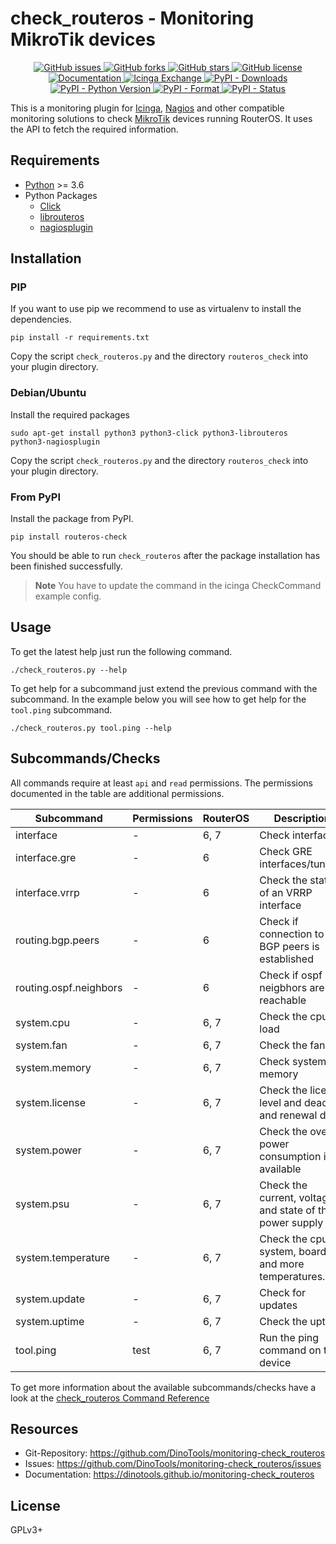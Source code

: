 check_routeros - Monitoring MikroTik devices
============================================

<p align="center">
  <a href="https://github.com/dinotools/monitoring-check_routeros/issues">
    <img alt="GitHub issues" src="https://img.shields.io/github/issues/dinotools/monitoring-check_routeros">
  </a>
  <a href="https://github.com/dinotools/monitoring-check_routeros/network">
    <img alt="GitHub forks" src="https://img.shields.io/github/forks/dinotools/monitoring-check_routeros">
  </a>
  <a href="https://github.com/dinotools/monitoring-check_routeros/stargazers">
    <img alt="GitHub stars" src="https://img.shields.io/github/stars/dinotools/monitoring-check_routeros">
  </a>
  <a href="https://github.com/DinoTools/monitoring-check_routeros/blob/main/LICENSE.md">
    <img alt="GitHub license" src="https://img.shields.io/github/license/dinotools/monitoring-check_routeros">
  </a>
  <a href="https://dinotools.github.io/monitoring-check_routeros">
    <img alt="Documentation" src="https://github.com/DinoTools/monitoring-check_routeros/actions/workflows/docs.yml/badge.svg">
  </a>
  <a href="https://exchange.icinga.com/dinotools/check_routeros">
    <img alt="Icinga Exchange" src="https://img.shields.io/badge/Icinga-Exchange-success">
  </a>
  <a href="https://pypi.org/project/routeros-check/">
    <img alt="PyPI - Downloads" src="https://img.shields.io/pypi/dm/routeros-check">
  </a>
  <a href="https://pypi.org/project/routeros-check/">
    <img alt="PyPI - Python Version" src="https://img.shields.io/pypi/pyversions/routeros-check">
  </a>
  <a href="https://pypi.org/project/routeros-check/">
    <img alt="PyPI - Format" src="https://img.shields.io/pypi/format/routeros-check">
  </a>
  <a href="https://pypi.org/project/routeros-check/">
    <img alt="PyPI - Status" src="https://img.shields.io/pypi/status/routeros-check">
  </a>
</p>

This is a monitoring plugin for [Icinga](https://icinga.com/), [Nagios](https://www.nagios.org/) and other compatible monitoring solutions to check [MikroTik](https://mikrotik.com/) devices running RouterOS.
It uses the API to fetch the required information.

Requirements
------------

- [Python](https://www.python.org/) >= 3.6
- Python Packages
    - [Click](https://pypi.org/project/click/)
    - [librouteros](https://pypi.org/project/librouteros/)
    - [nagiosplugin](https://pypi.org/project/nagiosplugin/)

Installation
------------

### PIP

If you want to use pip we recommend to use as virtualenv to install the dependencies.

```shell
pip install -r requirements.txt
```

Copy the script ```check_routeros.py``` and the directory ```routeros_check``` into your plugin directory.

### Debian/Ubuntu

Install the required packages

```shell
sudo apt-get install python3 python3-click python3-librouteros python3-nagiosplugin
```

Copy the script ```check_routeros.py``` and the directory ```routeros_check``` into your plugin directory.

### From PyPI

Install the package from PyPI.

```shell
pip install routeros-check
```

You should be able to run ```check_routeros``` after the package installation has been finished successfully.

> **Note**
> You have to update the command in the icinga CheckCommand example config.

Usage
-----

To get the latest help just run the following command.

```shell
./check_routeros.py --help
```

To get help for a subcommand just extend the previous command with the subcommand.
In the example below you will see how to get help for the ```tool.ping``` subcommand.

```shell
./check_routeros.py tool.ping --help
```

Subcommands/Checks
------------------

All commands require at least `api` and `read` permissions.
The permissions documented in the table are additional permissions.

| Subcommand             | Permissions | RouterOS | Description                                              |
|------------------------|-------------|----------|----------------------------------------------------------|
| interface              | -           | 6, 7     | Check interfaces                                         |
| interface.gre          | -           | 6        | Check GRE interfaces/tunnels                             |
| interface.vrrp         | -           | 6        | Check the state of an VRRP interface                     |
| routing.bgp.peers      | -           | 6        | Check if connection to BGP peers is established          |
| routing.ospf.neighbors | -           | 6        | Check if ospf neigbhors are reachable                    |
| system.cpu             | -           | 6, 7     | Check the cpu load                                       |
| system.fan             | -           | 6, 7     | Check the fans                                           |
| system.memory          | -           | 6, 7     | Check system memory                                      |
| system.license         | -           | 6, 7     | Check the license level and deadline and renewal date    |
| system.power           | -           | 6, 7     | Check the overall power consumption if available         |
| system.psu             | -           | 6, 7     | Check the current, voltage and state of the power supply |
| system.temperature     | -           | 6, 7     | Check the cpu, system, board and more temperatures.      |
| system.update          | -           | 6, 7     | Check for updates                                        |
| system.uptime          | -           | 6, 7     | Check the uptime                                         |
| tool.ping              | test        | 6, 7     | Run the ping command on the device                       |

To get more information about the available subcommands/checks have a look at the [check_routeros Command Reference](https://dinotools.github.io/monitoring-check_routeros/cli/)

Resources
---------

- Git-Repository: https://github.com/DinoTools/monitoring-check_routeros
- Issues: https://github.com/DinoTools/monitoring-check_routeros/issues
- Documentation: https://dinotools.github.io/monitoring-check_routeros

License
-------

GPLv3+
